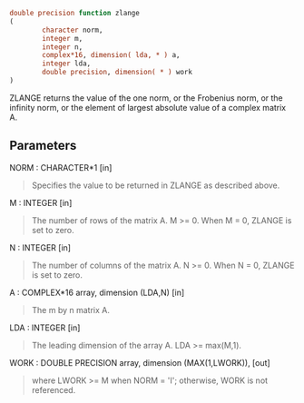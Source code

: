 ```fortran
double precision function zlange
(
        character norm,
        integer m,
        integer n,
        complex*16, dimension( lda, * ) a,
        integer lda,
        double precision, dimension( * ) work
)
```

ZLANGE  returns the value of the one norm,  or the Frobenius norm, or
the  infinity norm,  or the  element of  largest absolute value  of a
complex matrix A.

## Parameters
NORM : CHARACTER*1 [in]
> Specifies the value to be returned in ZLANGE as described
> above.

M : INTEGER [in]
> The number of rows of the matrix A.  M >= 0.  When M = 0,
> ZLANGE is set to zero.

N : INTEGER [in]
> The number of columns of the matrix A.  N >= 0.  When N = 0,
> ZLANGE is set to zero.

A : COMPLEX*16 array, dimension (LDA,N) [in]
> The m by n matrix A.

LDA : INTEGER [in]
> The leading dimension of the array A.  LDA >= max(M,1).

WORK : DOUBLE PRECISION array, dimension (MAX(1,LWORK)), [out]
> where LWORK >= M when NORM = 'I'; otherwise, WORK is not
> referenced.
